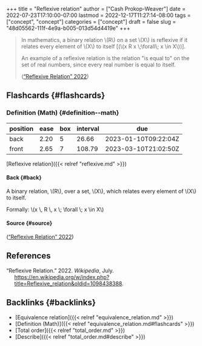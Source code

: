 +++
title = "Reflexive relation"
author = ["Cash Prokop-Weaver"]
date = 2022-07-23T17:10:00-07:00
lastmod = 2022-12-17T11:27:14-08:00
tags = ["concept", "concept"]
categories = ["concept"]
draft = false
slug = "48d05562-111f-4e9a-b005-013d54d4419e"
+++

> In mathematics, a binary relation \\(R\\) on a set \\(X\\) is reflexive if it relates every element of \\(X\\) to itself [(\\(x R x \\;\forall\\; x \in X\\))].
>
> An example of a reflexive relation is the relation "is equal to" on the set of real numbers, since every real number is equal to itself.
>
> (<a href="#citeproc_bib_item_1">“Reflexive Relation” 2022</a>)


## Flashcards {#flashcards}


### Definition (Math) {#definition--math}

| position | ease | box | interval | due                  |
|----------|------|-----|----------|----------------------|
| back     | 2.20 | 5   | 26.66    | 2023-01-10T09:22:04Z |
| front    | 2.65 | 7   | 108.79   | 2023-03-10T21:02:50Z |

[Reflexive relation]({{< relref "reflexive.md" >}})


#### Back {#back}

A binary relation, \\(R\\), over a set, \\(X\\), which relates every element of \\(X\\) to itself.

Formally: \\(x \\, R \\, x \\; \forall \\; x \in X\\)


#### Source {#source}

(<a href="#citeproc_bib_item_1">“Reflexive Relation” 2022</a>)

## References

<style>.csl-entry{text-indent: -1.5em; margin-left: 1.5em;}</style><div class="csl-bib-body">
  <div class="csl-entry"><a id="citeproc_bib_item_1"></a>“Reflexive Relation.” 2022. <i>Wikipedia</i>, July. <a href="https://en.wikipedia.org/w/index.php?title=Reflexive_relation&oldid=1098438388">https://en.wikipedia.org/w/index.php?title=Reflexive_relation&#38;oldid=1098438388</a>.</div>
</div>


## Backlinks {#backlinks}

-   [Equivalence relation]({{< relref "equivalence_relation.md" >}})
-   [Definition (Math)]({{< relref "equivalence_relation.md#flashcards" >}})
-   [Total order]({{< relref "total_order.md" >}})
-   [Describe]({{< relref "total_order.md#describe" >}})
